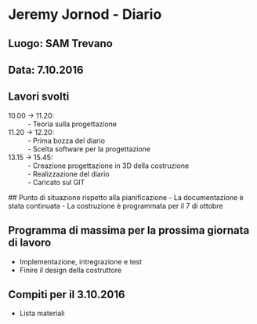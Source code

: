 # Jeremy Jornod - Diario

## Luogo: SAM Trevano
## Data: 7.10.2016

## Lavori svolti

<dl>
  <dt> 10.00 -> 11.20:</dt>
  <dd> - Teoria sulla progettazione</dd>
  <dt> 11.20 -> 12.20:</dt>
  <dd> - Prima bozza del diario</dd>
  <dd> - Scelta software per la progettazione</dd>
  <dt> 13.15 -> 15.45:</dt>
  <dd> - Creazione progettazione in 3D della costruzione
  <dd> - Realizzazione del diario</dd>
  <dd> - Caricato sul GIT
</dl>
## Punto di situazione rispetto alla pianificazione
- La documentazione è stata continuata
- La costruzione è programmata per il 7 di ottobre

## Programma di massima per la prossima giornata di lavoro
- Implementazione, intregrazione e test
- Finire il design della costruttore

## Compiti per il 3.10.2016
- Lista materiali
